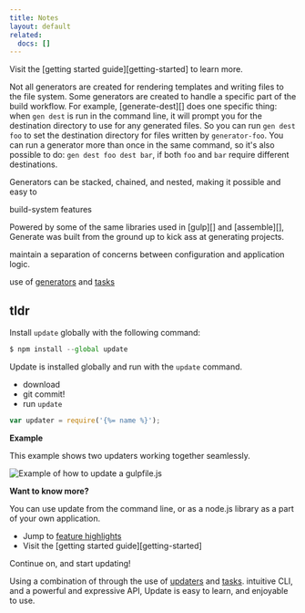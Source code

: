 ```yaml
---
title: Notes
layout: default
related:
  docs: []
---
```


Visit the [getting started guide][getting-started] to learn more.

Not all generators are created for rendering templates and writing files to the file system. Some generators are created to handle a specific part of the build workflow. For example, [generate-dest][] does one specific thing: when `gen dest` is run in the command line, it will prompt you for the destination directory to use for any generated files. So you can run `gen dest foo` to set the destination directory for files written by `generator-foo`. You can run a generator more than once in the same command, so it's also possible to do: `gen dest foo dest bar`, if both `foo` and `bar` require different destinations.

Generators can be stacked, chained, and nested, making it possible and easy to

build-system features

Powered by some of the same libraries used in [gulp][] and [assemble][], Generate was built from the ground up to kick ass at generating projects.

maintain a separation of concerns between configuration and application logic.

use of [generators](#generators) and [tasks](#tasks)

## tldr

Install `update` globally with the following command:

```js
$ npm install --global update
```

Update is installed globally and run with the `update` command.

- download
- git commit!
- run `update`

```js
var updater = require('{%= name %}');
```

**Example**

This example shows two updaters working together seamlessly.

![Example of how to update a gulpfile.js](demo.gif)

**Want to know more?**

You can use update from the command line, or as a node.js library as a part of your own application.

- Jump to [feature highlights](#feature-highlights)
- Visit the [getting started guide][getting-started]

Continue on, and start updating!

Using a combination of through the use of [updaters]() and [tasks]().  intuitive CLI, and a powerful and expressive API, Update is easy to learn, and enjoyable to use.